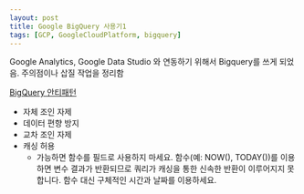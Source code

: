```yaml
---
layout: post
title: Google BigQuery 사용기1
tags: [GCP, GoogleCloudPlatform, bigquery]
---
```


Google Analytics, Google Data Studio 와 연동하기 위해서 Bigquery를 쓰게 되었음. 주의점이나 삽질 작업을 정리함

[BigQuery 안티패턴](https://cloud.google.com/bigquery/docs/best-practices-performance-patterns)

- 자체 조인 자제
- 데이터 편향 방지
- 교차 조인 자제
- 캐싱 허용
  - 가능하면 함수를 필드로 사용하지 마세요. 함수(예: NOW(), TODAY())를 이용하면 변수 결과가 반환되므로 쿼리가 캐싱을 통한 신속한 반환이 이루어지지 못합니다. 함수 대신 구체적인 시간과 날짜를 이용하세요.
  